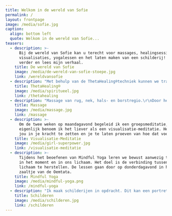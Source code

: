 ```yaml
---
title: Welkom in de wereld van Sofie
permalink: /
layout: frontpage
image: /media/sofie.jpg
caption:
  align: bottom left
  quote: Welkom in de wereld van Sofie...
teasers:
  - description: >-
      Bij de wereld van Sofie kan u terecht voor massages, healingsessies en
      visualisaties, yogalessen en het laten maken van een schilderij! Klik
      verder en lees mijn verhaal.
    title: De wereld van Sofie
    image: /media/de-wereld-van-sofie-stoepe.jpg
    link: /wereldvansofie
  - description: "Met behulp van de ThetaHealing®techniek kunnen we trauma's op een zachte en comfortabele manier bevrijden, verwerken en loslaten, zodat lichaam en geest opnieuw een evenwicht kunnen vinden.\r\n"
    title: ThetaHealing®
    image: /media/spiritueel.jpg
    link: /thetahealing
  - description: "Massage van rug, nek, hals- en borstregio.\r\nDoor het losmaken van gevoelige punten, kunnen stijfheid en pijn wegvloeien. Massage helpt ook om onze mentale activiteit even los te laten. HIerdoor wordt het echt genieten!"
    title: Massage
    image: /media/massage.jpg
    link: /massage
  - description: >-
      Om de twee weken op maandagavond begeleid ik een groepsmeditatie,
      eigenlijk benoem ik het liever als een visualisatie-meditatie. Het doel is
      jou in je kracht te zetten en je te laten proeven van hoe dat voelt. 
    title: Visualisatie-Meditatie
    image: /media/girl-superpower.jpg
    link: /visualisatie-meditatie
  - description: >-
      Tijdens het beoefenen van Mindful Yoga leren we bewust aanwezig te zijn,
      in het moment en in ons lichaam. Het doel is de verbinding tussen geest en
      lichaam te herstellen. De lessen gaan door op donderdagavond in het nieuwe
      zaaltje van de Oemtata.
    title: Mindful Yoga
    image: /media/mindful-yoga.png
    link: /mindful-yoga
  - description: "Ik maak schilderijen in opdracht. Dit kan een portret zijn, maar ook een bepaalde plek, landschap, gebouw... wat je maar wil! \r\n"
    title: Schilderen
    image: /media/schilderen.jpg
    link: /schilderen
---
```


